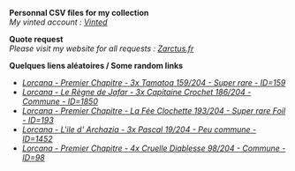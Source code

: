 **Personnal CSV files for my collection**  
*My vinted account : [Vinted](https://www.vinted.fr/member/223153477)*

**Quote request**  
*Please visit my website for all requests : [Zarctus.fr](https://www.zarctus.fr/)*


**Quelques liens aléatoires / Some random links**
- *[Lorcana - Premier Chapitre - 3x Tamatoa 159/204 - Super rare - ID=159](https://www.vinted.fr/items/5646786101-lorcana-premier-chapitre-3x-tamatoa-159204-super-rare-id159)*
- *[Lorcana - Le Règne de Jafar - 3x Capitaine Crochet 186/204 - Commune - ID=1850](https://www.vinted.fr/items/6758309783-lorcana-le-regne-de-jafar-3x-capitaine-crochet-186204-commune-id1850)*
- *[Lorcana - Premier Chapitre - La Fée Clochette 193/204 - Super rare Foil - ID=193](https://www.vinted.fr/items/5719743349-lorcana-premier-chapitre-la-fee-clochette-193204-super-rare-foil-id193)*
- *[Lorcana - L'ile d' Archazia - 3x Pascal 19/204 - Peu commune - ID=1452](https://www.vinted.fr/items/6294251090-lorcana-lile-d-archazia-3x-pascal-19204-peu-commune-id1452)*
- *[Lorcana - Premier Chapitre - 4x Cruelle Diablesse 98/204 - Commune - ID=98](https://www.vinted.fr/items/6179423580-lorcana-premier-chapitre-4x-cruelle-diablesse-98204-commune-id98)*
